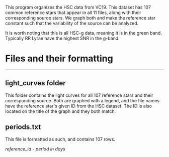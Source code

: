 This program organizes the HSC data from VC19. This dataset has 107 common reference stars that appear in all 11 files, along with their corresponding source stars. We graph both and make the reference star
constant such that the variability of the source can be analyzed. 

It is worth noting that this is all HSC-g data, meaning it is in the green band. Typically RR Lyrae have the highest SNR in the g-band. 

# Files and their formatting
-----------------
## light_curves folder

This folder contains the light curves for all 107 reference stars and their corresponding source. Both are graphed with a legend, and the file names have the reference star's given ID from the HSC
dataset. The ID is also located on the title of the graph and they both match. 

## periods.txt

This file is formatted as such, and contains 107 rows. 

*reference_id* - *period in days*

